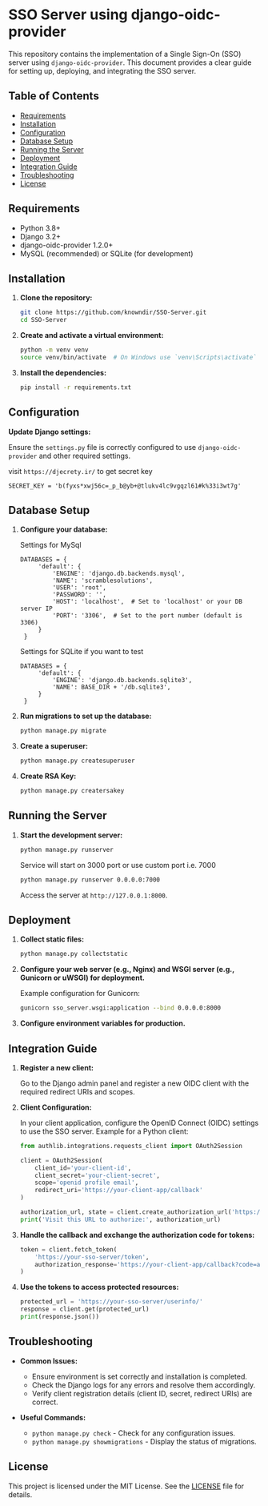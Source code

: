 # SSO Server using django-oidc-provider

This repository contains the implementation of a Single Sign-On (SSO) server using `django-oidc-provider`. This document provides a clear guide for setting up, deploying, and integrating the SSO server.

## Table of Contents

- [Requirements](#requirements)
- [Installation](#installation)
- [Configuration](#configuration)
- [Database Setup](#database-setup)
- [Running the Server](#running-the-server)
- [Deployment](#deployment)
- [Integration Guide](#integration-guide)
- [Troubleshooting](#troubleshooting)
- [License](#license)

## Requirements

- Python 3.8+
- Django 3.2+
- django-oidc-provider 1.2.0+
- MySQL (recommended) or SQLite (for development)

## Installation

1. **Clone the repository:**

    ```bash
    git clone https://github.com/knowndir/SSO-Server.git
    cd SSO-Server
    ```

2. **Create and activate a virtual environment:**

    ```bash
    python -m venv venv
    source venv/bin/activate  # On Windows use `venv\Scripts\activate`
    ```

3. **Install the dependencies:**

    ```bash
    pip install -r requirements.txt
    ```

## Configuration

**Update Django settings:**

Ensure the `settings.py` file is correctly configured to use `django-oidc-provider` and other required settings.
    
visit `https://djecrety.ir/` to get secret key

   ```
   SECRET_KEY = 'b(fyxs*xwj56c=_p_b@yb+@tlukv4lc9vgqzl61#k%33i3wt7g'
   ```

## Database Setup

1. **Configure your database:**
   
   Settings for MySql
   ```
   DATABASES = {
        'default': {
            'ENGINE': 'django.db.backends.mysql',
            'NAME': 'scramblesolutions',
            'USER': 'root',
            'PASSWORD': '',
            'HOST': 'localhost',  # Set to 'localhost' or your DB server IP
            'PORT': '3306',  # Set to the port number (default is 3306)
        }
    }
   ```
   Settings for SQLite if you want to test
   ```
   DATABASES = {
        'default': {
            'ENGINE': 'django.db.backends.sqlite3',
            'NAME': BASE_DIR + '/db.sqlite3',
        }
    }
   ```
2. **Run migrations to set up the database:**

    ```bash
    python manage.py migrate
    ```

2. **Create a superuser:**

    ```bash
    python manage.py createsuperuser
    ```
3. **Create RSA Key:**
    ```bash
    python manage.py creatersakey
    ```
## Running the Server

1. **Start the development server:**
    
    ```bash
    python manage.py runserver
    ```
   Service will start on 3000 port or use custom port i.e. 7000
    ```bash
    python manage.py runserver 0.0.0.0:7000
    ```

    Access the server at `http://127.0.0.1:8000`.

## Deployment

1. **Collect static files:**

    ```bash
    python manage.py collectstatic
    ```

2. **Configure your web server (e.g., Nginx) and WSGI server (e.g., Gunicorn or uWSGI) for deployment.**

    Example configuration for Gunicorn:

    ```bash
    gunicorn sso_server.wsgi:application --bind 0.0.0.0:8000
    ```
3. **Configure environment variables for production.**

## Integration Guide

1. **Register a new client:**

    Go to the Django admin panel and register a new OIDC client with the required redirect URIs and scopes.

2. **Client Configuration:**

    In your client application, configure the OpenID Connect (OIDC) settings to use the SSO server. Example for a Python client:

    ```python
    from authlib.integrations.requests_client import OAuth2Session

    client = OAuth2Session(
        client_id='your-client-id',
        client_secret='your-client-secret',
        scope='openid profile email',
        redirect_uri='https://your-client-app/callback'
    )

    authorization_url, state = client.create_authorization_url('https://your-sso-server/authorize')
    print('Visit this URL to authorize:', authorization_url)
    ```

3. **Handle the callback and exchange the authorization code for tokens:**

    ```python
    token = client.fetch_token(
        'https://your-sso-server/token',
        authorization_response='https://your-client-app/callback?code=authorization_code'
    )
    ```

4. **Use the tokens to access protected resources:**

    ```python
    protected_url = 'https://your-sso-server/userinfo/'
    response = client.get(protected_url)
    print(response.json())
    ```

## Troubleshooting

- **Common Issues:**
  - Ensure environment is set correctly and installation is completed.
  - Check the Django logs for any errors and resolve them accordingly.
  - Verify client registration details (client ID, secret, redirect URIs) are correct.

- **Useful Commands:**
  - `python manage.py check` - Check for any configuration issues.
  - `python manage.py showmigrations` - Display the status of migrations.

## License

This project is licensed under the MIT License. See the [LICENSE](LICENSE) file for details.
